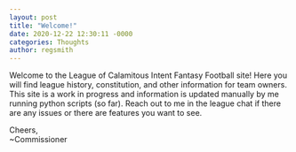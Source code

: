 ```yaml
---
layout: post
title: "Welcome!"
date: 2020-12-22 12:30:11 -0000
categories: Thoughts
author: regsmith
---
```

Welcome to the League of Calamitous Intent Fantasy Football site! Here you will find league history, constitution, and other information for team owners. This site is a work in progress and information is updated manually by me running python scripts (so far). Reach out to me in the league chat if there are any issues or there are features you want to see.

Cheers,  
~Commissioner
